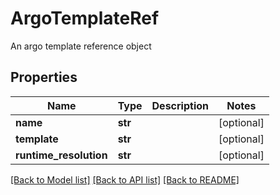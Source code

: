 # ArgoTemplateRef

An argo template reference object
## Properties
Name | Type | Description | Notes
------------ | ------------- | ------------- | -------------
**name** | **str** |  | [optional] 
**template** | **str** |  | [optional] 
**runtime_resolution** | **str** |  | [optional] 

[[Back to Model list]](../README.md#documentation-for-models) [[Back to API list]](../README.md#documentation-for-api-endpoints) [[Back to README]](../README.md)


